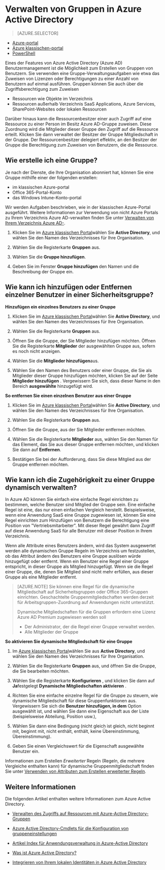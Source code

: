 <properties
    pageTitle="Verwalten von Gruppen in Azure Active Directory | Microsoft Azure"
    description="So erstellen und Verwalten von Gruppen zum Verwalten von Azure Azure Active Directory mithilfe von Benutzern."
    services="active-directory"
    documentationCenter=""
    authors="curtand"
    manager="femila"
    editor=""/>

<tags
    ms.service="active-directory"
    ms.workload="identity"
    ms.tgt_pltfrm="na"
    ms.devlang="na"
    ms.topic="get-started-article"
    ms.date="09/29/2016"
    ms.author="curtand"/>


# <a name="managing-groups-in-azure-active-directory"></a>Verwalten von Gruppen in Azure Active Directory

> [AZURE.SELECTOR]
- [Azure-portal](active-directory-groups-create-azure-portal.md)
- [Azure klassischen-portal](active-directory-accessmanagement-manage-groups.md)
- [PowerShell](active-directory-accessmanagement-groups-settings-v2-cmdlets.md)


Eines der Features von Azure Active Directory (Azure AD) Benutzermanagement ist die Möglichkeit zum Erstellen von Gruppen von Benutzern. Sie verwenden eine Gruppe-Verwaltungsaufgaben wie etwa das Zuweisen von Lizenzen oder Berechtigungen zu einer Anzahl von Benutzern auf einmal ausführen. Gruppen können Sie auch über die Zugriffsberechtigung zum Zuweisen

- Ressourcen wie Objekte im Verzeichnis
- Ressourcen außerhalb Verzeichnis SaaS Applications, Azure Services, SharePoint-Websites oder lokalen Ressourcen

Darüber hinaus kann die Ressourcenbesitzer einer auch Zugriff auf eine Ressource zu einer Person im Besitz Azure AD-Gruppe zuweisen. Diese Zuordnung wird die Mitglieder dieser Gruppe den Zugriff auf die Ressource erteilt. Klicken Sie dann verwaltet der Besitzer der Gruppe Mitgliedschaft in der Gruppe. Der Ressourcenbesitzer delegiert effektiv, an den Besitzer der Gruppe die Berechtigung zum Zuweisen von Benutzern, die die Ressource.

## <a name="how-do-i-create-a-group"></a>Wie erstelle ich eine Gruppe?

Je nach der Dienste, die Ihre Organisation abonniert hat, können Sie eine Gruppe mithilfe einer der folgenden erstellen:
- im klassischen Azure-portal
- Office 365-Portal-Konto
- das Windows Intune-Konto-portal

Wir werden Aufgaben beschrieben, wie in der klassischen Azure-Portal ausgeführt. Weitere Informationen zur Verwendung von nicht Azure Portals zu Ihrem Verzeichnis Azure AD-verwalten finden Sie unter [Verwalten von Ihrem Verzeichnis Azure AD-](active-directory-administer.md).

1. Klicken Sie im [Azure klassischen Portal](https://manage.windowsazure.com)wählen Sie **Active Directory**, und wählen Sie den Namen des Verzeichnisses für Ihre Organisation.

2. Wählen Sie die Registerkarte **Gruppen** aus.

3. Wählen Sie die **Gruppe hinzufügen**.

4. Geben Sie im Fenster **Gruppe hinzufügen** den Namen und die Beschreibung der Gruppe ein.


## <a name="how-do-i-add-or-remove-individual-users-in-a-security-group"></a>Wie kann ich hinzufügen oder Entfernen einzelner Benutzer in einer Sicherheitsgruppe?

**Hinzufügen ein einzelnes Benutzers zu einer Gruppe**

1. Klicken Sie im [Azure klassischen Portal](https://manage.windowsazure.com)wählen Sie **Active Directory**, und wählen Sie den Namen des Verzeichnisses für Ihre Organisation.

2. Wählen Sie die Registerkarte **Gruppen** aus.

3. Öffnen Sie die Gruppe, der Sie Mitglieder hinzufügen möchten. Öffnen Sie die Registerkarte **Mitglieder** der ausgewählten Gruppe aus, sofern es noch nicht anzeigen.

4. Wählen Sie die **Mitglieder hinzufügen**aus.

5. Wählen Sie den Namen des Benutzers oder einer Gruppe, die Sie als Mitglieder dieser Gruppe hinzufügen möchten, klicken Sie auf der Seite **Mitglieder hinzufügen** . Vergewissern Sie sich, dass dieser Name in den Bereich **ausgewählte** hinzugefügt wird.


**So entfernen Sie einen einzelnen Benutzer aus einer Gruppe**

1. Klicken Sie im [Azure klassischen Portal](https://manage.windowsazure.com)wählen Sie **Active Directory**, und wählen Sie den Namen des Verzeichnisses für Ihre Organisation.

2. Wählen Sie die Registerkarte **Gruppen** aus.

3. Öffnen Sie die Gruppe, aus der Sie Mitglieder entfernen möchten.

4. Wählen Sie die Registerkarte **Mitglieder** aus, wählen Sie den Namen für das Element, das Sie aus dieser Gruppe entfernen möchten, und klicken Sie dann auf **Entfernen**.

6. Bestätigen Sie bei der Aufforderung, dass Sie diese Mitglied aus der Gruppe entfernen möchten.


## <a name="how-can-i-manage-the-membership-of-a-group-dynamically"></a>Wie kann ich die Zugehörigkeit zu einer Gruppe dynamisch verwalten?

In Azure AD können Sie einfach eine einfache Regel einrichten zu bestimmen, welche Benutzer sind Mitglied der Gruppe sein. Eine einfache Regel ist eine, das nur einen einfachen Vergleich herstellt. Beispielsweise, wenn eine Anwendung SaaS eine Gruppe zugewiesen ist, können Sie eine Regel einrichten zum Hinzufügen von Benutzern die Berechtigung eine Position von "Vertriebsmitarbeiter". Mit dieser Regel gewährt dann Zugriff auf diese Anwendung SaaS für alle Benutzer mit dieser Position in Ihrem Verzeichnis.

Wenn alle Attribute eines Benutzers ändern, wird das System ausgewertet werden alle dynamischen Gruppe Regeln im Verzeichnis um festzustellen, ob das Attribut ändern des Benutzers eine Gruppe auslösen würde hinzugefügt oder entfernt. Wenn ein Benutzer eine Regel einer Gruppe entspricht, in dieser Gruppe als Mitglied hinzugefügt. Wenn sie die Regel einer Gruppe, die, denen Sie Mitglied sind nicht mehr erfüllen, aus dieser Gruppe als eine Mitglieder entfernt.

> [AZURE.NOTE] Sie können eine Regel für die dynamische Mitgliedschaft auf Sicherheitsgruppen oder Office 365-Gruppen einrichten. Geschachtelte Gruppenmitgliedschaften werden derzeit für Arbeitsgruppen-Zuordnung auf Anwendungen nicht unterstützt.
>
> Dynamische Mitgliedschaften für die Gruppen erfordern eine Lizenz Azure AD Premium zugewiesen werden soll
>
> - Der Administrator, der die Regel einer Gruppe verwaltet werden.
> - Alle Mitglieder der Gruppe

**So aktivieren Sie dynamische Mitgliedschaft für eine Gruppe**

1. Im [Azure klassischen Portal](https://manage.windowsazure.com)wählen Sie aus **Active Directory**, und wählen Sie den Namen des Verzeichnisses für Ihre Organisation.

2. Wählen Sie die Registerkarte **Gruppen** aus, und öffnen Sie die Gruppe, die Sie bearbeiten möchten.

3. Wählen Sie die Registerkarte **Konfigurieren** , und klicken Sie dann auf **Ja**festgelegt **Dynamische Mitgliedschaften aktivieren** .

4. Richten Sie eine einfache einzelne Regel für die Gruppe zu steuern, wie dynamische Mitgliedschaft für diese Gruppenfunktionen aus. Vergewissern Sie sich die **Benutzer hinzufügen, in dem** Option ausgewählt ist, und wählen Sie dann eine Eigenschaft aus der Liste (beispielsweise Abteilung, Position usw.),

5. Wählen Sie dann eine Bedingung (nicht gleich ist gleich, nicht beginnt mit, beginnt mit, nicht enthält, enthält, keine Übereinstimmung, Übereinstimmung).

6. Geben Sie einen Vergleichswert für die Eigenschaft ausgewählte Benutzer ein.

Informationen zum Erstellen *Erweiterter* Regeln (Regeln, die mehrere Vergleiche enthalten kann) für dynamische Gruppenmitgliedschaft finden Sie unter [Verwenden von Attributen zum Erstellen erweiterter Regeln](active-directory-accessmanagement-groups-with-advanced-rules.md).

## <a name="additional-information"></a>Weitere Informationen

Die folgenden Artikel enthalten weitere Informationen zum Azure Active Directory.

* [Verwalten des Zugriffs auf Ressourcen mit Azure-Active Directory-Gruppen](active-directory-manage-groups.md)

* [Azure Active Directory-Cmdlets für die Konfiguration von gruppeneinstellungen](active-directory-accessmanagement-groups-settings-cmdlets.md)

* [Artikel Index für Anwendungsverwaltung in Azure-Active Directory](active-directory-apps-index.md)

* [Was ist Azure Active Directory?](active-directory-whatis.md)

* [Integrieren von Ihrem lokalen Identitäten in Azure Active Directory](active-directory-aadconnect.md)
